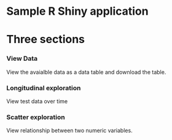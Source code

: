# Sample R Shiny application

# Three sections
### View Data
View the avaialble data as a data table and download the table.
### Longitudinal exploration
View test data over time
### Scatter exploration
View relationship between two numeric variables.
 
